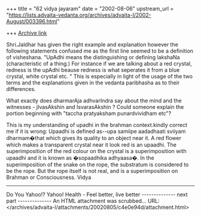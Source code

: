 +++
title = "62 vidya jayaram"
date = "2002-08-06"
upstream_url = "https://lists.advaita-vedanta.org/archives/advaita-l/2002-August/003396.html"

+++
[Archive link](https://lists.advaita-vedanta.org/archives/advaita-l/2002-August/003396.html)


Shri.Jaldhar has given the right example and explanation however the following statements confused me  as the first line seemed to be a definition of visheshana.
"UpAdhi means the distinguishing or defining lakshaNa (characteristic of a
thing.) For instance if we are talking about a red crystal, redness is
the upAdhi beause redness is what seperates it from a blue crystal, white
crystal etc. "
This is especially in light of the usage of the two terms and the explanations given in the vedanta paribhasha as to their differences.


What exactly does dharmarAja adhvarIndra say about the mind and the witnesses - jIvasAkshin and IsvarasAkshin ? Could someone explain the portion beginning with "taccha pratyaksham punardvividham etc"?

This is my understanding of upadhi in the brahman context.kindly correct me if it is wrong:
Upaadhi is defined  as--upa   samiipe aadadhaati   sviiyam   dharmam�that   which   gives   its quality   to   an object   near it. A   red   flower   which   makes   a   transparent   crystal   near   it look   red   is  an   upaadhi.   The   superimposition   of   the red   colour   on   the crystal   is   a   superimposition   with  upaadhi   and   it   is   known   as �sopaadhika   adhyaasa�. In   the   superimposition   of   the snake   on   the   rope,   the substratum is considered   to   be   the   rope.   But   the rope   itself   is   not real,   and is a superimposition   on   Brahman   or Consciousness.
Vidya



---------------------------------
Do You Yahoo!?
Yahoo! Health - Feel better, live better
-------------- next part --------------
An HTML attachment was scrubbed...
URL: </archives/advaita-l/attachments/20020805/c4e0e94d/attachment.html>
